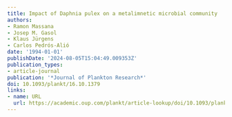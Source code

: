 ```yaml
---
title: Impact of Daphnia pulex on a metalimnetic microbial community
authors:
- Ramon Massana
- Josep M. Gasol
- Klaus Jürgens
- Carlos Pedrós-Alió
date: '1994-01-01'
publishDate: '2024-08-05T15:04:49.009353Z'
publication_types:
- article-journal
publication: '*Journal of Plankton Research*'
doi: 10.1093/plankt/16.10.1379
links:
- name: URL
  url: https://academic.oup.com/plankt/article-lookup/doi/10.1093/plankt/16.10.1379
---
```

